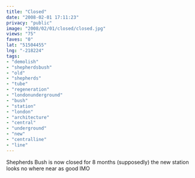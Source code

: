```yaml
---
title: "Closed"
date: "2008-02-01 17:11:23"
privacy: "public"
image: "2008/02/01/closed/closed.jpg"
views: "75"
faves: "0"
lat: "51504455"
lng: "-218224"
tags:
- "demolish"
- "shepherdsbush"
- "old"
- "shepherds"
- "tube"
- "regeneration"
- "londonunderground"
- "bush"
- "station"
- "london"
- "architecture"
- "central"
- "underground"
- "new"
- "centralline"
- "line"
---
```

Shepherds Bush is now closed for 8 months (supposedly) the new station looks no where near as good IMO
